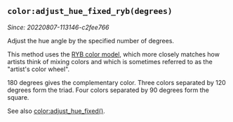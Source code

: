 ## `color:adjust_hue_fixed_ryb(degrees)`

*Since: 20220807-113146-c2fee766*

Adjust the hue angle by the specified number of degrees.

This method uses the [RYB color
model](https://en.wikipedia.org/wiki/RYB_color_model), which more
closely matches how artists think of mixing colors and which is
sometimes referred to as the "artist's color wheel".

180 degrees gives the complementary color.
Three colors separated by 120 degrees form the triad.
Four colors separated by 90 degrees form the square.

See also [color:adjust_hue_fixed()](adjust_hue_fixed.md).
